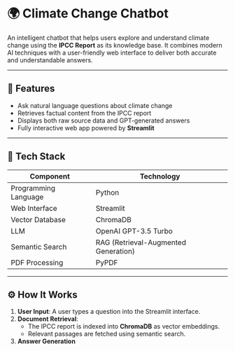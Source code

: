 # 🌍 Climate Change Chatbot

An intelligent chatbot that helps users explore and understand climate change using the **IPCC Report** as its knowledge base. It combines modern AI techniques with a user-friendly web interface to deliver both accurate and understandable answers.

---

## 📌 Features

- Ask natural language questions about climate change
- Retrieves factual content from the IPCC report
- Displays both raw source data and GPT-generated answers
- Fully interactive web app powered by **Streamlit**

---

## 🧠 Tech Stack

| Component | Technology |
|----------|------------|
| Programming Language | Python |
| Web Interface | Streamlit |
| Vector Database | ChromaDB |
| LLM | OpenAI GPT-3.5 Turbo |
| Semantic Search | RAG (Retrieval-Augmented Generation) |
| PDF Processing | PyPDF |

---

## ⚙️ How It Works

1. **User Input**: A user types a question into the Streamlit interface.
2. **Document Retrieval**:
   - The IPCC report is indexed into **ChromaDB** as vector embeddings.
   - Relevant passages are fetched using semantic search.
3. **Answer Generation**
